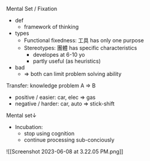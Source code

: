 
Mental Set / Fixation
- def
	- framework of thinking
- types
	- Functional fixedness: 工具 has only one purpose 
	- Stereotypes: 團體 has specific characteristics
		- developes at 6-10 yo
		- partly useful (as heuristics)
- bad
	- => both can limit problem solving ability

Transfer: knowledge problem A => B
- positive / easier: car, elec => gas
- negative / harder: car, auto => stick-shift

Mental set↓ 
- Incubation:
	- stop using cognition
	- continue processing sub-conciously

![[Screenshot 2023-06-08 at 3.22.05 PM.png]]